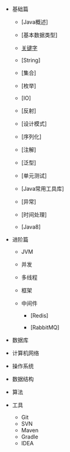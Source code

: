 - 基础篇

  - [Java概述]

  - [基本数据类型]

  - [关键字](docs/basics/keywords.md)

  - [String]

  - [集合]

  - [枚举]

  - [IO]

  - [反射]

  - [设计模式]

  - [序列化]

  - [注解]

  - [泛型]

  - [单元测试]

  - [Java常用工具库]

  - [异常]

  - [时间处理]

  - [Java8] 

- 进阶篇

  - JVM

  - 并发

  - 多线程

  - 框架

  - 中间件

    - [Redis]

    - [RabbitMQ]

- 数据库

- 计算机网络

- 操作系统

- 数据结构

- 算法

- 工具

  - Git
  - SVN
  - Maven
  - Gradle
  - IDEA
